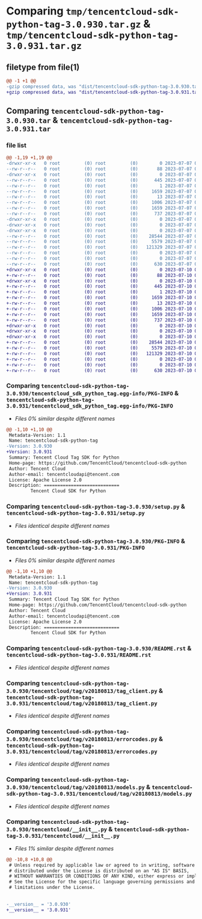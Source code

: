 # Comparing `tmp/tencentcloud-sdk-python-tag-3.0.930.tar.gz` & `tmp/tencentcloud-sdk-python-tag-3.0.931.tar.gz`

## filetype from file(1)

```diff
@@ -1 +1 @@
-gzip compressed data, was "dist/tencentcloud-sdk-python-tag-3.0.930.tar", last modified: Fri Jul  7 00:31:57 2023, max compression
+gzip compressed data, was "dist/tencentcloud-sdk-python-tag-3.0.931.tar", last modified: Mon Jul 10 00:52:06 2023, max compression
```

## Comparing `tencentcloud-sdk-python-tag-3.0.930.tar` & `tencentcloud-sdk-python-tag-3.0.931.tar`

### file list

```diff
@@ -1,19 +1,19 @@
-drwxr-xr-x   0 root         (0) root         (0)        0 2023-07-07 00:31:57.000000 tencentcloud-sdk-python-tag-3.0.930/
--rw-r--r--   0 root         (0) root         (0)       88 2023-07-07 00:31:57.000000 tencentcloud-sdk-python-tag-3.0.930/setup.cfg
-drwxr-xr-x   0 root         (0) root         (0)        0 2023-07-07 00:31:57.000000 tencentcloud-sdk-python-tag-3.0.930/tencentcloud_sdk_python_tag.egg-info/
--rw-r--r--   0 root         (0) root         (0)      445 2023-07-07 00:31:57.000000 tencentcloud-sdk-python-tag-3.0.930/tencentcloud_sdk_python_tag.egg-info/SOURCES.txt
--rw-r--r--   0 root         (0) root         (0)        1 2023-07-07 00:31:57.000000 tencentcloud-sdk-python-tag-3.0.930/tencentcloud_sdk_python_tag.egg-info/dependency_links.txt
--rw-r--r--   0 root         (0) root         (0)     1659 2023-07-07 00:31:57.000000 tencentcloud-sdk-python-tag-3.0.930/tencentcloud_sdk_python_tag.egg-info/PKG-INFO
--rw-r--r--   0 root         (0) root         (0)       13 2023-07-07 00:31:57.000000 tencentcloud-sdk-python-tag-3.0.930/tencentcloud_sdk_python_tag.egg-info/top_level.txt
--rw-r--r--   0 root         (0) root         (0)     1006 2023-07-07 00:31:57.000000 tencentcloud-sdk-python-tag-3.0.930/setup.py
--rw-r--r--   0 root         (0) root         (0)     1659 2023-07-07 00:31:57.000000 tencentcloud-sdk-python-tag-3.0.930/PKG-INFO
--rw-r--r--   0 root         (0) root         (0)      737 2023-07-07 00:31:57.000000 tencentcloud-sdk-python-tag-3.0.930/README.rst
-drwxr-xr-x   0 root         (0) root         (0)        0 2023-07-07 00:31:57.000000 tencentcloud-sdk-python-tag-3.0.930/tencentcloud/
-drwxr-xr-x   0 root         (0) root         (0)        0 2023-07-07 00:31:57.000000 tencentcloud-sdk-python-tag-3.0.930/tencentcloud/tag/
-drwxr-xr-x   0 root         (0) root         (0)        0 2023-07-07 00:31:57.000000 tencentcloud-sdk-python-tag-3.0.930/tencentcloud/tag/v20180813/
--rw-r--r--   0 root         (0) root         (0)    28544 2023-07-07 00:31:57.000000 tencentcloud-sdk-python-tag-3.0.930/tencentcloud/tag/v20180813/tag_client.py
--rw-r--r--   0 root         (0) root         (0)     5579 2023-07-07 00:31:57.000000 tencentcloud-sdk-python-tag-3.0.930/tencentcloud/tag/v20180813/errorcodes.py
--rw-r--r--   0 root         (0) root         (0)   121329 2023-07-07 00:31:57.000000 tencentcloud-sdk-python-tag-3.0.930/tencentcloud/tag/v20180813/models.py
--rw-r--r--   0 root         (0) root         (0)        0 2023-07-07 00:31:57.000000 tencentcloud-sdk-python-tag-3.0.930/tencentcloud/tag/v20180813/__init__.py
--rw-r--r--   0 root         (0) root         (0)        0 2023-07-07 00:31:57.000000 tencentcloud-sdk-python-tag-3.0.930/tencentcloud/tag/__init__.py
--rw-r--r--   0 root         (0) root         (0)      630 2023-07-07 00:31:57.000000 tencentcloud-sdk-python-tag-3.0.930/tencentcloud/__init__.py
+drwxr-xr-x   0 root         (0) root         (0)        0 2023-07-10 00:52:06.000000 tencentcloud-sdk-python-tag-3.0.931/
+-rw-r--r--   0 root         (0) root         (0)       88 2023-07-10 00:52:06.000000 tencentcloud-sdk-python-tag-3.0.931/setup.cfg
+drwxr-xr-x   0 root         (0) root         (0)        0 2023-07-10 00:52:06.000000 tencentcloud-sdk-python-tag-3.0.931/tencentcloud_sdk_python_tag.egg-info/
+-rw-r--r--   0 root         (0) root         (0)      445 2023-07-10 00:52:06.000000 tencentcloud-sdk-python-tag-3.0.931/tencentcloud_sdk_python_tag.egg-info/SOURCES.txt
+-rw-r--r--   0 root         (0) root         (0)        1 2023-07-10 00:52:06.000000 tencentcloud-sdk-python-tag-3.0.931/tencentcloud_sdk_python_tag.egg-info/dependency_links.txt
+-rw-r--r--   0 root         (0) root         (0)     1659 2023-07-10 00:52:06.000000 tencentcloud-sdk-python-tag-3.0.931/tencentcloud_sdk_python_tag.egg-info/PKG-INFO
+-rw-r--r--   0 root         (0) root         (0)       13 2023-07-10 00:52:06.000000 tencentcloud-sdk-python-tag-3.0.931/tencentcloud_sdk_python_tag.egg-info/top_level.txt
+-rw-r--r--   0 root         (0) root         (0)     1006 2023-07-10 00:52:06.000000 tencentcloud-sdk-python-tag-3.0.931/setup.py
+-rw-r--r--   0 root         (0) root         (0)     1659 2023-07-10 00:52:06.000000 tencentcloud-sdk-python-tag-3.0.931/PKG-INFO
+-rw-r--r--   0 root         (0) root         (0)      737 2023-07-10 00:52:06.000000 tencentcloud-sdk-python-tag-3.0.931/README.rst
+drwxr-xr-x   0 root         (0) root         (0)        0 2023-07-10 00:52:06.000000 tencentcloud-sdk-python-tag-3.0.931/tencentcloud/
+drwxr-xr-x   0 root         (0) root         (0)        0 2023-07-10 00:52:06.000000 tencentcloud-sdk-python-tag-3.0.931/tencentcloud/tag/
+drwxr-xr-x   0 root         (0) root         (0)        0 2023-07-10 00:52:06.000000 tencentcloud-sdk-python-tag-3.0.931/tencentcloud/tag/v20180813/
+-rw-r--r--   0 root         (0) root         (0)    28544 2023-07-10 00:52:06.000000 tencentcloud-sdk-python-tag-3.0.931/tencentcloud/tag/v20180813/tag_client.py
+-rw-r--r--   0 root         (0) root         (0)     5579 2023-07-10 00:52:06.000000 tencentcloud-sdk-python-tag-3.0.931/tencentcloud/tag/v20180813/errorcodes.py
+-rw-r--r--   0 root         (0) root         (0)   121329 2023-07-10 00:52:06.000000 tencentcloud-sdk-python-tag-3.0.931/tencentcloud/tag/v20180813/models.py
+-rw-r--r--   0 root         (0) root         (0)        0 2023-07-10 00:52:06.000000 tencentcloud-sdk-python-tag-3.0.931/tencentcloud/tag/v20180813/__init__.py
+-rw-r--r--   0 root         (0) root         (0)        0 2023-07-10 00:52:06.000000 tencentcloud-sdk-python-tag-3.0.931/tencentcloud/tag/__init__.py
+-rw-r--r--   0 root         (0) root         (0)      630 2023-07-10 00:52:06.000000 tencentcloud-sdk-python-tag-3.0.931/tencentcloud/__init__.py
```

### Comparing `tencentcloud-sdk-python-tag-3.0.930/tencentcloud_sdk_python_tag.egg-info/PKG-INFO` & `tencentcloud-sdk-python-tag-3.0.931/tencentcloud_sdk_python_tag.egg-info/PKG-INFO`

 * *Files 0% similar despite different names*

```diff
@@ -1,10 +1,10 @@
 Metadata-Version: 1.1
 Name: tencentcloud-sdk-python-tag
-Version: 3.0.930
+Version: 3.0.931
 Summary: Tencent Cloud Tag SDK for Python
 Home-page: https://github.com/TencentCloud/tencentcloud-sdk-python
 Author: Tencent Cloud
 Author-email: tencentcloudapi@tencent.com
 License: Apache License 2.0
 Description: ============================
         Tencent Cloud SDK for Python
```

### Comparing `tencentcloud-sdk-python-tag-3.0.930/setup.py` & `tencentcloud-sdk-python-tag-3.0.931/setup.py`

 * *Files identical despite different names*

### Comparing `tencentcloud-sdk-python-tag-3.0.930/PKG-INFO` & `tencentcloud-sdk-python-tag-3.0.931/PKG-INFO`

 * *Files 0% similar despite different names*

```diff
@@ -1,10 +1,10 @@
 Metadata-Version: 1.1
 Name: tencentcloud-sdk-python-tag
-Version: 3.0.930
+Version: 3.0.931
 Summary: Tencent Cloud Tag SDK for Python
 Home-page: https://github.com/TencentCloud/tencentcloud-sdk-python
 Author: Tencent Cloud
 Author-email: tencentcloudapi@tencent.com
 License: Apache License 2.0
 Description: ============================
         Tencent Cloud SDK for Python
```

### Comparing `tencentcloud-sdk-python-tag-3.0.930/README.rst` & `tencentcloud-sdk-python-tag-3.0.931/README.rst`

 * *Files identical despite different names*

### Comparing `tencentcloud-sdk-python-tag-3.0.930/tencentcloud/tag/v20180813/tag_client.py` & `tencentcloud-sdk-python-tag-3.0.931/tencentcloud/tag/v20180813/tag_client.py`

 * *Files identical despite different names*

### Comparing `tencentcloud-sdk-python-tag-3.0.930/tencentcloud/tag/v20180813/errorcodes.py` & `tencentcloud-sdk-python-tag-3.0.931/tencentcloud/tag/v20180813/errorcodes.py`

 * *Files identical despite different names*

### Comparing `tencentcloud-sdk-python-tag-3.0.930/tencentcloud/tag/v20180813/models.py` & `tencentcloud-sdk-python-tag-3.0.931/tencentcloud/tag/v20180813/models.py`

 * *Files identical despite different names*

### Comparing `tencentcloud-sdk-python-tag-3.0.930/tencentcloud/__init__.py` & `tencentcloud-sdk-python-tag-3.0.931/tencentcloud/__init__.py`

 * *Files 1% similar despite different names*

```diff
@@ -10,8 +10,8 @@
 # Unless required by applicable law or agreed to in writing, software
 # distributed under the License is distributed on an "AS IS" BASIS,
 # WITHOUT WARRANTIES OR CONDITIONS OF ANY KIND, either express or implied.
 # See the License for the specific language governing permissions and
 # limitations under the License.
 
 
-__version__ = '3.0.930'
+__version__ = '3.0.931'
```

